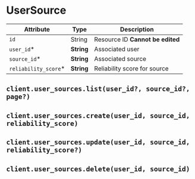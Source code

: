 # UserSource

| Attribute | Type | Description |
| --------- | ---- | ----------- |
| `id`                  | String     | Resource ID **Cannot be edited** |
| `user_id`* 	        | **String** | Associated user |
| `source_id`*          | **String** | Associated source |
| `reliability_score`*  | **String** | Reliability score for source |


## `client.user_sources.list(user_id?, source_id?, page?)`

## `client.user_sources.create(user_id, source_id, reliability_score)`

## `client.user_sources.update(user_id, source_id, reliability_score?)`

## `client.user_sources.delete(user_id, source_id)`
